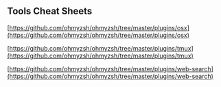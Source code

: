 ## Tools Cheat Sheets

[https://github.com/ohmyzsh/ohmyzsh/tree/master/plugins/osx](https://github.com/ohmyzsh/ohmyzsh/tree/master/plugins/osx)

[https://github.com/ohmyzsh/ohmyzsh/tree/master/plugins/tmux](https://github.com/ohmyzsh/ohmyzsh/tree/master/plugins/tmux)

[https://github.com/ohmyzsh/ohmyzsh/tree/master/plugins/web-search](https://github.com/ohmyzsh/ohmyzsh/tree/master/plugins/web-search)
